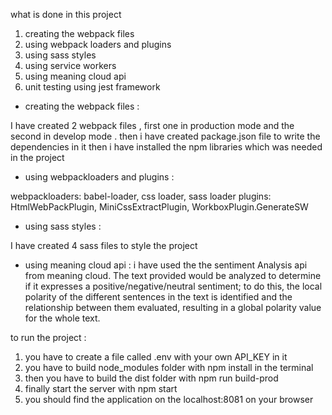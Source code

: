 what is done in this project 
1. creating the webpack files 
2. using webpack loaders and plugins
3. using sass styles 
4. using service workers 
5. using meaning cloud api 
6. unit testing using jest framework




* creating the webpack files :

I have created 2 webpack files , first one in production mode and the second in develop mode .
then i have created package.json file to write the dependencies in it 
then i have installed the npm libraries which was needed in the project


* using webpackloaders and plugins :

webpackloaders: babel-loader, css loader, sass loader 
plugins: HtmlWebPackPlugin, MiniCssExtractPlugin, WorkboxPlugin.GenerateSW

* using sass styles :

I have created 4 sass files to style the project 

* using meaning cloud api :
i have used the the sentiment Analysis api from  meaning cloud.
The text provided would be  analyzed to determine if it expresses a positive/negative/neutral sentiment; to do this, the local polarity of the different sentences in the text is identified and the relationship between them evaluated, resulting in a global polarity value for the whole text.



to run the project :
1. you have to create a file called .env with your own API_KEY in it 
2. you have to  build node_modules folder with npm install in the terminal
3. then you have to build the dist folder with npm run build-prod 
4. finally start the server with npm start
5. you should find the application on the localhost:8081 on your browser
